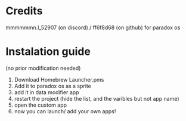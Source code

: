 # Credits
mmmmmmn.l_52907 (on discord) / ff6f8d68 (on github) for paradox os

# Instalation guide
(no prior modification needed)
 1. Download Homebrew Launcher.pms
 2. Add it to paradox os as a sprite
 3. add it in data modifier app
 4. restart the project (hide the list, and the varibles but not app name)
 5. open the custom app
 6. now you can launch/ add your own apps!
